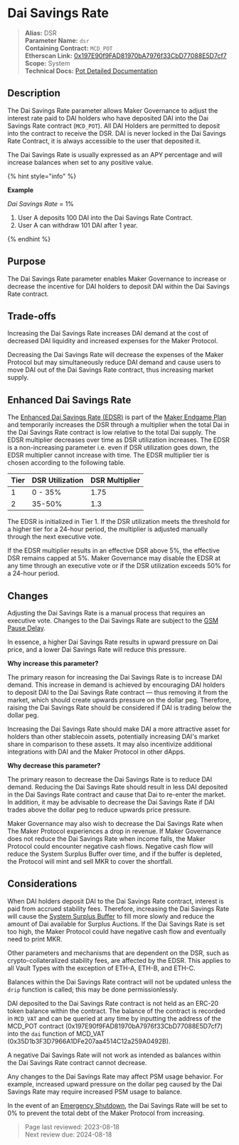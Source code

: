 # Dai Savings Rate

>**Alias:** DSR  
>**Parameter Name:** `dsr`  
>**Containing Contract:** `MCD_POT`  
>**Etherscan Link:** [0x197E90f9FAD81970bA7976f33CbD77088E5D7cf7](https://etherscan.io/address/0x197e90f9fad81970ba7976f33cbd77088e5d7cf7)  
>**Scope:** System  
>**Technical Docs:** [Pot Detailed Documentation](https://docs.makerdao.com/smart-contract-modules/rates-module/pot-detailed-documentation)  

## Description
The Dai Savings Rate parameter allows Maker Governance to adjust the interest rate paid to DAI holders who have deposited DAI into the Dai Savings Rate contract (`MCD_POT`). All DAI Holders are permitted to deposit into the contract to receive the DSR. DAI is never locked in the Dai Savings Rate Contract, it is always accessible to the user that deposited it.

The Dai Savings Rate is usually expressed as an APY percentage and will increase balances when set to any positive value.

{% hint style="info" %} 

**Example**

_Dai Savings Rate_ = 1%

1. User A deposits 100 DAI into the Dai Savings Rate Contract.
2. User A can withdraw 101 DAI after 1 year.

{% endhint %}

## Purpose

The Dai Savings Rate parameter enables Maker Governance to increase or decrease the incentive for DAI holders to deposit DAI within the Dai Savings Rate contract.

## Trade-offs

Increasing the Dai Savings Rate increases DAI demand at the cost of decreased DAI liquidity and increased expenses for the Maker Protocol.

Decreasing the Dai Savings Rate will decrease the expenses of the Maker Protocol but may simultaneously reduce DAI demand and cause users to move DAI out of the Dai Savings Rate contract, thus increasing market supply.

## Enhanced Dai Savings Rate

The [Enhanced Dai Savings Rate (EDSR)](https://mips.makerdao.com/mips/details/MIP104#3-2-2-enhanced-dai-savings-rate-edsr-) is part of the [Maker Endgame Plan](https://endgame.makerdao.com) and temporarily increases the DSR through a multiplier when the total Dai in the Dai Savings Rate contract is low relative to the total Dai supply. The EDSR multiplier decreases over time as DSR utilization increases. The EDSR is a non-increasing parameter i.e. even if DSR utilization goes down, the EDSR multiplier cannot increase with time. The EDSR multiplier tier is chosen according to the following table.

| Tier | DSR Utilization  | DSR Multiplier  |
|-----------|---------------|---------------|
| 1         |  0 - 35%  | 1.75        |
| 2         | 35-50%   | 1.3     |

The EDSR is initialized in Tier 1. If the DSR utilization meets the threshold for a higher tier for a 24-hour period, the multiplier is adjusted manually through the next executive vote. 

If the EDSR multiplier results in an effective DSR above 5%, the effective DSR remains capped at 5%. Maker Governance may disable the EDSR at any time through an executive vote or if the DSR utilization exceeds 50% for a 24-hour period.  

## Changes
Adjusting the Dai Savings Rate is a manual process that requires an executive vote. Changes to the Dai Savings Rate are subject to the [GSM Pause Delay](param-gsm-pause-delay.md).

In essence, a higher Dai Savings Rate results in upward pressure on Dai price, and a lower Dai Savings Rate will reduce this pressure.

**Why increase this parameter?**

The primary reason for increasing the Dai Savings Rate is to increase DAI demand. This increase in demand is achieved by encouraging DAI holders to deposit DAI to the Dai Savings Rate contract &mdash; thus removing it from the market, which should create upwards pressure on the dollar peg. Therefore, raising the Dai Savings Rate should be considered if DAI is trading below the dollar peg.

Increasing the Dai Savings Rate should make DAI a more attractive asset for holders than other stablecoin assets, potentially increasing DAI's market share in comparison to these assets. It may also incentivize additional integrations with DAI and the Maker Protocol in other dApps.

**Why decrease this parameter?**

The primary reason to decrease the Dai Savings Rate is to reduce DAI demand. Reducing the Dai Savings Rate should result in less DAI deposited in the Dai Savings Rate contract and cause that Dai to re-enter the market. In addition, it may be advisable to decrease the Dai Savings Rate if DAI trades above the dollar peg to reduce upwards price pressure.

Maker Governance may also wish to decrease the Dai Savings Rate when The Maker Protocol experiences a drop in revenue. If Maker Governance does not reduce the Dai Savings Rate when income falls, the Maker Protocol could encounter negative cash flows. Negative cash flow will reduce the System Surplus Buffer over time, and if the buffer is depleted, the Protocol will mint and sell MKR to cover the shortfall.

## Considerations
When DAI holders deposit DAI to the Dai Savings Rate contract, interest is paid from accrued stability fees. Therefore, increasing the Dai Savings Rate will cause the [System Surplus Buffer](param-system-surplus-buffer.md) to fill more slowly and reduce the amount of Dai available for Surplus Auctions. If the Dai Savings Rate is set too high, the Maker Protocol could have negative cash flow and eventually need to print MKR.

Other parameters and mechanisms that are dependent on the DSR, such as crypto-collateralized stability fees, are affected by the EDSR. This applies to all Vault Types with the exception of ETH-A, ETH-B, and ETH-C.

Balances within the Dai Savings Rate contract will not be updated unless the `drip` function is called; this may be done permissionlessly.

DAI deposited to the Dai Savings Rate contract is not held as an ERC-20 token balance within the contract. The balance of the contract is recorded in `MCD_VAT` and can be queried at any time by inputting the address of the MCD_POT contract (0x197E90f9FAD81970bA7976f33CbD77088E5D7cf7) into the `dai` function of MCD_VAT (0x35D1b3F3D7966A1DFe207aa4514C12a259A0492B).

A negative Dai Savings Rate will not work as intended as balances within the Dai Savings Rate contract cannot decrease.

Any changes to the Dai Savings Rate may affect PSM usage behavior. For example, increased upward pressure on the dollar peg caused by the Dai Savings Rate may require increased PSM usage to balance.

In the event of an [Emergency Shutdown](https://docs.makerdao.com/smart-contract-modules/shutdown), the Dai Savings Rate will be set to 0% to prevent the total debt of the Maker Protocol from increasing.

>Page last reviewed: 2023-08-18  
>Next review due: 2024-08-18  

